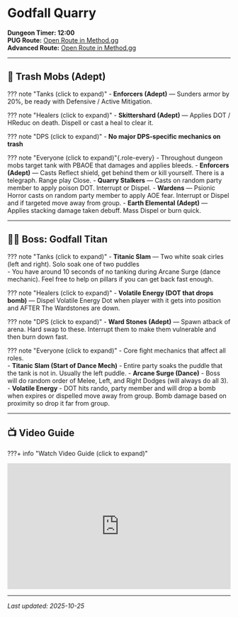 # Godfall Quarry

**Dungeon Timer: 12:00**  
**PUG Route:** [Open Route in Method.gg](https://www.method.gg/fellowship/route-planner/godfall-quarry#eJx9VMtuwjAQ/BefqRQ7zvNGUYoqNZcWqQcURQZMiQh25Zheqv57TUpRHHZznYl3Z2dn800+Sb5ek0VZF+2+Xmqt6kUdJg8BmY3BdAiuRHc8ic5K46i4Z8qn+u3YWAd1B2F2Do8QPIbKZwDIAwCMQJCi6miGUuxSqpqN54+g+SNv/kLttdn2RTj0MTRN7Al/0fqoz9bhCQynvjZfOMdniv6p1/OmaRsr52fjSK3kxYwpkvkd52YrlHx3O5MX+ZQh66QhRnCMwJJBsSjRBCNScIVXTSMQWhWFVsWgjEGxnciWr2sQGDZ8MzIZ6sEpBDIIhKbmHM5Xv4SBwmflhBv9Iaw2dw76F8WQU4gRHLon7lk3ao5cinevwthD0cqTVFa0t2jfJ4Rh8WRY2BgWNpZiRIYQYYARdPLYAsRJihhz2zF015N/hOSqoyjrR911y0YouzK6/bOUkqqakR3JiWtYNkp2rtIXyenPL3pr+Qk=)  
**Advanced Route:** [Open Route in Method.gg](https://www.method.gg/fellowship/route-planner/godfall-quarry#eJx9lEtvgzAQhP+Lz1RijYHALYpoL+XSVuoBIUQTR0EQXPHopep/r+kjhXSH63yw3p0d+128ijjLxC4tkuZY3BnTFrsipBtXONei5ESPE9VcfCr7+lz2g+4skosiSXs03f4LKKaOHzFi4M7Fe2NqMw7Toby84eqGnDh9mTsZ3/bKRP4vehhfqqYa9HbsLDSttpTW4MKLbbcvW/1cdgc9tUPfML0tHutqsEf1J4sm4CGgEPARCBAIEbgy6cc74lJA3EqJW6l0uT0zWoS3sGIlV0lxCVdcwhU3m1J82sgH8ZZL366XzRlAXEqJy7PkhlnetL8WpQdaDIAezlovu+GUNPqs26FsLvH+nxOJQipR5CSKnNwgEAHguQjQ6hZcYAABIy8Z4O726quAZkWNI5sJ/YAeDwmtQToC6LGZlpLnjjiIWFi/0qrVvf3wTcT08QmDtAgh)

---

## 🧹 Trash Mobs (Adept)

??? note "Tanks (click to expand)"
    - **Enforcers (Adept)** — Sunders armor by 20%, be ready with Defensive / Active Mitigation.

??? note "Healers (click to expand)"
    - **Skittershard (Adept)** — Applies DOT / HReduc on death.  Dispell or cast a heal to clear it.

??? note "DPS (click to expand)"
    - **No major DPS-specific mechanics on trash**  
   
??? note "Everyone (click to expand)"{.role-every}
    - Throughout dungeon mobs target tank with PBAOE that damages and applies bleeds.
    - **Enforcers (Adept)** — Casts Reflect shield, get behind them or kill yourself. There is a telegraph. Range play Close.
    - **Quarry Stalkers** — Casts on random party member to apply poison DOT.  Interrupt or Dispel.
    - **Wardens** — Psionic Horror casts on random party member to apply AOE fear.  Interrupt or Dispel and if targeted move away from group.
    - **Earth Elemental (Adept)** — Applies stacking damage taken debuff.  Mass Dispel or burn quick.
    
---

## 🧑‍💼 Boss: Godfall Titan

??? note "Tanks (click to expand)"
    - **Titanic Slam** — Two white soak cirles (left and right). Solo soak one of two puddles  
    - You have around 10 seconds of no tanking during Arcane Surge (dance mechanic).  Feel free to help on pillars if you can get back fast enough.  
    
??? note "Healers (click to expand)"
    - **Volatile Energy (DOT that drops bomb)** — Dispel Volatile Energy Dot when player with it gets into position and AFTER The Wardstones are down.

??? note "DPS (click to expand)"
    - **Ward Stones (Adept)** — Spawn atback of arena.  Hard swap to these. Interrupt them to make them vulnerable and then burn down fast.

??? note "Everyone (click to expand)"
    - Core fight mechanics that affect all roles.  
    - **Titanic Slam (Start of Dance Mech)** - Entire party soaks the puddle that the tank is not in. Usually the left puddle.
    - **Arcane Surge (Dance)** - Boss will do random order of Melee, Left, and Right Dodges (will always do all 3).
    - **Volatile Energy** - DOT hits rando, party member and will drop a bomb when expires or dispelled move away from group. Bomb damage based on proximity so drop it far from group.
    
---

## 📺 Video Guide

???+ info "Watch Video Guide (click to expand)"
    <div style="position:relative;padding-bottom:56.25%;height:0;overflow:hidden;">
      <iframe 
        src="https://www.youtube.com/embed/CPH1Z8w3dFQ" 
        style="position:absolute;top:0;left:0;width:100%;height:100%;" 
        frameborder="0" allowfullscreen>
      </iframe>
    </div>

---

*Last updated: 2025-10-25*
